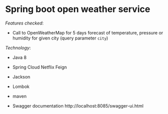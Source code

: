 Spring boot open weather service
===============

*Features checked*:
* Call to OpenWeatherMap for 5 days forecast of temperature, pressure or humidity for given city (query parameter `city`) 

*Technology*:
* Java 8
* Spring Cloud Netflix Feign
* Jackson
* Lombok
* maven

* Swagger documentation http://localhost:8085/swagger-ui.html
